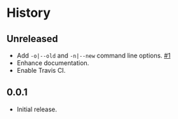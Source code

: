 History
=======

<!--
## Unreleased

* XXX
-->

## Unreleased

* Add `-o|--old` and `-n|--new` command line options.
  [#1](https://github.com/FormidableLabs/publish-diff/issues/1)
* Enhance documentation.
* Enable Travis CI.

## 0.0.1

* Initial release.

[@ryan-roemer]: https://github.com/ryan-roemer

